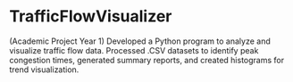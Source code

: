 # TrafficFlowVisualizer
(Academic Project Year 1) Developed a Python program to analyze and visualize traffic flow data. Processed .CSV datasets to identify peak congestion times, generated summary reports, and created histograms for trend visualization.
